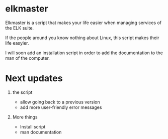 # elkmaster
Elkmaster is a script that makes your life easier when managing services of the ELK suite.

If the people around you know nothing about Linux, this script makes their life easyier.

I will soon add an installation script in order to add the documentation to the man of the computer.

# Next updates 
1. the script
   * allow going back to a previous version
   * add more user-friendly error messages

2. More things
    * Install script
    * man documentation
   
